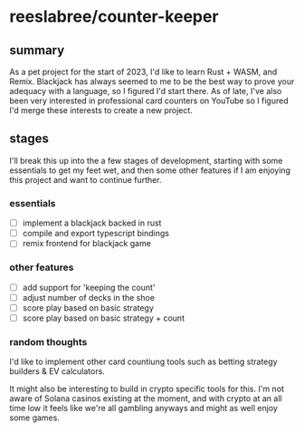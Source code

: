 # reeslabree/counter-keeper

## summary
As a pet project for the start of 2023, I'd like to learn Rust + WASM, and Remix. Blackjack has always seemed to me to be the best way to prove your adequacy with a language, so I figured I'd start there. As of late, I've also been very interested in professional card counters on YouTube so I figured I'd merge these interests to create a new project.

## stages
I'll break this up into the a few stages of development, starting with some essentials to get my feet wet, and then some other features if I am enjoying this project and want to continue further.

### essentials
- [ ] implement a blackjack backed in rust
- [ ] compile and export typescript bindings
- [ ] remix frontend for blackjack game

### other features
- [ ] add support for 'keeping the count'
- [ ] adjust number of decks in the shoe
- [ ] score play based on basic strategy
- [ ] score play based on basic strategy + count

### random thoughts
I'd like to implement other card countiung tools such as betting strategy builders & EV calculators.

It might also be interesting to build in crypto specific tools for this. I'm not aware of Solana casinos existing at the moment, and with crypto at an all time low it feels like we're all gambling anyways and might as well enjoy some games.